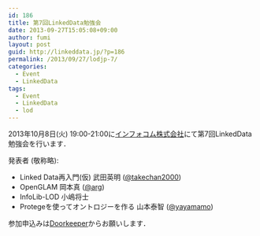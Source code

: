 ```yaml
---
id: 186
title: 第7回LinkedData勉強会
date: 2013-09-27T15:05:08+09:00
author: fumi
layout: post
guid: http://linkeddata.jp/?p=186
permalink: /2013/09/27/lodjp-7/
categories:
  - Event
  - LinkedData
tags:
  - Event
  - LinkedData
  - lod
---
```


2013年10月8日(火) 19:00-21:00に[インフォコム株式会社](http://www.infocom.co.jp/aboutus/)にて第7回LinkedData勉強会を行います．

発表者 (敬称略):

  * Linked Data再入門(仮) 武田英明 ([@takechan2000](https://twitter.com/takechan2000))
  * OpenGLAM 岡本真 ([@arg](https://twitter.com/arg))
  * InfoLib-LOD 小嶋将士
  * Protegeを使ってオントロジーを作る 山本泰智 ([@yayamamo](http://twitter.com/yayamamo))

参加申込みは[Doorkeeper](http://linkeddata.doorkeeper.jp/events/6358)からお願いします．
